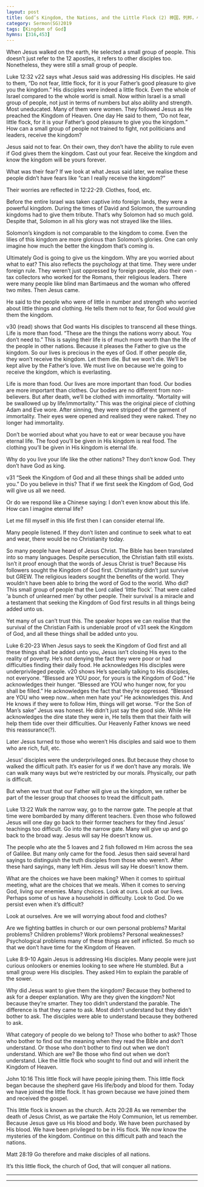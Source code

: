 ```yaml
---
layout: post
title: God’s Kingdom, the Nations, and the Little Flock (2) 神国，列邦，小群（二）
category: Sermon(SG)2019
tags: [Kingdom of God]
hymns: [316,453]
---
```


When Jesus walked on the earth, He selected a small group of people. This doesn’t just refer to the 12 apostles, it refers to other disciples too. Nonetheless, they were still a small group of people. 

Luke 12:32 
v22 says what Jesus said was addressing His disciples. He said to them, “Do not fear, little flock, for it is your Father’s good pleasure to give you the kingdom.”
His disciples were indeed a little flock. Even the whole of Israel compared to the whole world is small. Now within Israel is a small group of people, not just in terms of numbers but also ability and strength. Most uneducated. Many of them were women. They followed Jesus as He preached the Kingdom of Heaven. One day He said to them, “Do not fear, little flock, for it is your Father’s good pleasure to give you the kingdom.”
How can a small group of people not trained to fight, not politicians and leaders, receive the kingdom?

Jesus said not to fear. On their own, they don’t have the ability to rule even if God gives them the kingdom. Cast out your fear. Receive the kingdom and know the kingdom will be yours forever. 

What was their fear? If we look at what Jesus said later, we realise these people didn’t have fears like “can I really receive the kingdom?” 

Their worries are reflected in 12:22-29. Clothes, food, etc. 

Before the entire Israel was taken captive into foreign lands, they were a powerful kingdom. During the times of David and Solomon, the surrounding kingdoms had to give them tribute. That’s why Solomon had so much gold. Despite that, Solomon in all his glory was not strayed like the lilies. 

Solomon’s kingdom is not comparable to the kingdom to come. Even the lilies of this kingdom are more glorious than Solomon’s glories. One can only imagine how much the better the kingdom that’s coming is. 

Ultimately God is going to give us the kingdom. Why are you worried about what to eat? This also reflects the psychology at that time. They were under foreign rule. They weren’t just oppressed by foreign people, also their own - tax collectors who worked for the Romans, their religious leaders. There were many people like blind man Bartimaeus and the woman who offered two mites. Then Jesus came. 

He said to the people who were of little in number and strength who worried about little things and clothing. He tells them not to fear, for God would give them the kingdom.

v30 (read) shows that God wants His disciples to transcend all these things. Life is more than food. “These are the things the nations worry about. You don’t need to.” This is saying their life is of much more worth than the life of the people in other nations. Because it pleases the Father to give us the kingdom. So our lives is precious in the eyes of God. If other people die, they won’t receive the kingdom. Let them die. But we won’t die. We’ll be kept alive by the Father’s love. We must live on because we’re going to receive the kingdom, which is everlasting. 

Life is more than food. Our lives are more important than food. Our bodies are more important than clothes. Our bodies are no different from non-believers. But after death, we’ll be clothed with immortality. “Mortality will be swallowed up by life/immortality.” This was the original piece of clothing Adam and Eve wore. After sinning, they were stripped of the garment of immortality. Their eyes were opened and realised they were naked. They no longer had immortality. 

Don’t be worried about what you have to eat or wear because you have eternal life. The food you’ll be given in His kingdom is real food. The clothing you’ll be given in His kingdom is eternal life. 

Why do you live your life like the other nations? They don’t know God. They don’t have God as king. 

v31 “Seek the Kingdom of God and all these things shall be added unto you.”
Do you believe in this? That if we first seek the Kingdom of God, God will give us all we need. 

Or do we respond like a Chinese saying: I don’t even know about this life. How can I imagine eternal life?

Let me fill myself in this life first then I can consider eternal life. 

Many people listened. If they don’t listen and continue to seek what to eat and wear, there would be no Christianity today. 

So many people have heard of Jesus Christ. The Bible has been translated into so many languages. Despite persecution, the Christian faith still exists. Isn’t it proof enough that the words of Jesus Christ is true? Because His followers sought the Kingdom of God first. Christianity didn’t just survive but GREW.  The religious leaders sought the benefits of the world. They wouldn’t have been able to bring the word of God to the world. Who did? This small group of people that the Lord called ‘little flock’. That were called ‘a bunch of unlearned men’ by other people. Their survival is a miracle and a testament that seeking the Kingdom of God first results in all things being added unto us. 

Yet many of us can’t trust this. The speaker hopes we can realise that the survival of the Christian Faith is undeniable proof of v31 seek the Kingdom of God, and all these things shall be added unto you.

Luke 6:20-23
When Jesus says to seek the Kingdom of God first and all these things shall be added unto you, Jesus isn’t closing His eyes to the reality of poverty. He’s not denying the fact they were poor or had difficulties finding their daily food. He acknowledges His disciples were underprivileged people. v20 shows He’s specially talking to His disciples, not everyone. “Blessed are YOU poor, for yours is the Kingdom of God.” He acknowledges their hunger. “Blessed are YOU who hunger now, for you shall be filled.” He acknowledges the fact that they’re oppressed. “Blessed are YOU who weep now...when men hate you” He acknowledges this. And He knows if they were to follow Him, things will get worse. “For the Son of Man’s sake” Jesus was honest. He didn’t just say the good side. While He acknowledges the dire state they were in, He tells them that their faith will help them tide over their difficulties. Our Heavenly Father knows we need this reassurance(?). 

Later Jesus turned to those who weren’t His disciples and said woe to them who are rich, full, etc. 

Jesus’ disciples were the underprivileged ones. But because they chose to walked the difficult path. It’s easier for us if we don’t have any morals. We can walk many ways but we’re restricted by our morals. Physically, our path is difficult. 

But when we trust that our Father will give us the kingdom, we rather be part of the lesser group that chooses to tread the difficult path. 

Luke 13:22
Walk the narrow way, go to the narrow gate. The people at that time were bombarded by many different teachers. Even those who followed Jesus will one day go back to their former teachers for they find Jesus’ teachings too difficult. 
Go into the narrow gate. Many will give up and go back to the broad way. Jesus will say He doesn’t know us. 

The people who ate the 5 loaves and 2 fish followed m Him across the sea of Galilee. But many only came for the food. Jesus then said several hard sayings to distinguish the truth disciples from those who weren’t. After these hard sayings, many left Him. Jesus will say He doesn’t know them. 

What are the choices we have been making? When it comes to spiritual meeting, what are the choices that we meals. When it comes to serving God, living our enemies. Many choices. Look at ours. Look at our lives. Perhaps some of us have a household in difficulty. Look to God. Do we persist even when it’s difficult?

Look at ourselves. Are we will worrying about food and clothes? 

Are we fighting battles in church or our own personal problems? Marital problems? Children problems? Work problems? Personal weaknesses? Psychological problems many of these things are self inflicted. So much so that we don’t have time for the Kingdom of Heaven. 

Luke 8:9-10
Again Jesus is addressing His disciples. Many people were just curious onlookers or enemies looking to see where He stumbled. But a small group were His disciples. They asked Him to explain the parable of the sower. 

Why did Jesus want to give them the kingdom? Because they bothered to ask for a deeper explanation. Why are they given the kingdom? Not because they’re smarter. They too didn’t understand the parable. The difference is that they came to ask. Most didn’t understand but they didn’t bother to ask. The disciples were able to understand because they bothered to ask.

What category of people do we belong to? Those who bother to ask? Those who bother to find out the meaning when they read the Bible and don’t understand. Or those who don’t bother to find out when we don’t understand. Which are we? Be those who find out when we don’t understand. Like the little flock who sought to find out and will inherit the Kingdom of Heaven. 

John 10:16
This little flock will have people joining them. This little flock began because the shepherd gave His life/body and blood for them. Today we have joined the little flock. It has grown because we have joined them and received the gospel. 

This little flock is known as the church. 
Acts 20:28
As we remember the death of Jesus Christ, as we partake the Holy Communion, let us remember. Because Jesus gave us His blood and body. We have been purchased by His blood. We have been privileged to be in His flock. We now know the mysteries of the kingdom. Continue on this difficult path and teach the nations.  

Matt 28:19
Go therefore and make disciples of all nations. 

It’s this little flock, the church of God, that will conquer all nations.


----
****
